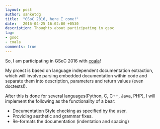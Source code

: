 ```yaml
---
layout: post
author: sanketdg
title:  "GSoC 2016, here I come!"
date:   2016-04-25 16:02:00 +0530
description: Thoughts about participating in gsoc
tag:
- gsoc
- coala
comments: true
---
```

So, I am participating in GSoC 2016 with
[coala](http://coala-analyzer.org)!

My proect is based on language independent documentation extraction,
which will involve parsing embedded documentation within code
and separate them into description, parameters and return values
(even doctests!).

After this is done for several languages(Python, C, C++, Java, PHP),
I will implement the following as the functionality of a bear:

* Documentation Style checking as specified by the user.
* Providing aesthetic and grammar fixes.
* Re-formats the documentation (indentation and spacing)
